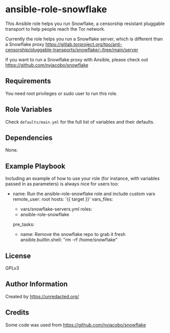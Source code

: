 ansible-role-snowflake
=========

This Ansible role helps you run Snowflake, a censorship resistant pluggable transport to help people reach the Tor network.

Currently the role helps you run a Snowflake server, which is different than a Snowflake proxy https://gitlab.torproject.org/tpo/anti-censorship/pluggable-transports/snowflake/-/tree/main/server

If you want to run a Snowflake proxy with Ansible, please check out https://github.com/nvjacobo/snowflake

Requirements
------------

You need root privileges or sudo user to run this role.

Role Variables
--------------

Check `defaults/main.yml` for the full list of variables and their defaults.

Dependencies
------------

None.

Example Playbook
----------------

Including an example of how to use your role (for instance, with variables passed in as parameters) is always nice for users too:

- name: Run the ansible-role-snowflake role and include custom vars
  remote_user: root
  hosts: '{{ target }}'
  vars_files:
    - vars/snowflake-servers.yml
  roles:
    - ansible-role-snowflake

  pre_tasks:

  - name: Remove the snowflake repo to grab it fresh
    ansible.builtin.shell: "rm -rf /home/snowflake"

License
-------

GPLv3

Author Information
------------------

Created by https://unredacted.org/

Credits
------------------

Some code was used from https://github.com/nvjacobo/snowflake